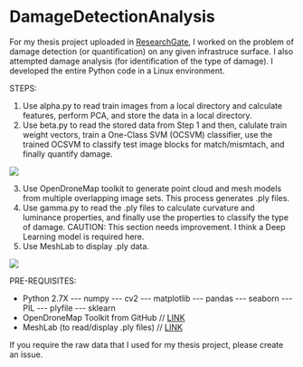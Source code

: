 # DamageDetectionAnalysis

For my thesis project uploaded in [ResearchGate](https://www.researchgate.net/publication/317672638_Algorithm_Development_for_Real-Time_Infrastructure_Damage_Detection_and_Analysis), I worked on the problem of damage detection (or quantification) on any given infrastruce surface. I also attempted damage analysis (for identification of the type of damage). I developed the entire Python code in a Linux environment.

STEPS:
1. Use alpha.py to read train images from a local directory and calculate features, perform PCA, and store the data in a local directory.
2. Use beta.py to read the stored data from Step 1 and then, calulate train weight vectors, train a One-Class SVM (OCSVM) classifier, use the trained OCSVM to classify test image blocks for match/mismtach, and finally quantify damage.

![](https://github.com/troymyname/damagedetectionanalysis/blob/master/images/sample.jpg)

3. Use OpenDroneMap toolkit to generate point cloud and mesh models from multiple overlapping image sets. This process generates .ply files.
4. Use gamma.py to read the .ply files to calculate curvature and luminance properties, and finally use the properties to classify the type of damage. CAUTION: This section needs improvement. I think a Deep Learning model is required here.
5. Use MeshLab to display .ply data.

![](https://github.com/troymyname/damagedetectionanalysis/blob/master/images/sample2.jpg)

PRE-REQUISITES:
- Python 2.7X
--- numpy
--- cv2
--- matplotlib
--- pandas
--- seaborn
--- PIL
--- plyfile
--- sklearn
- OpenDroneMap Toolkit from GitHub // [LINK](https://github.com/OpenDroneMap/OpenDroneMap/blob/master/README.md)
- MeshLab (to read/display .ply files) // [LINK](http://www.meshlab.net/)

If you require the raw data that I used for my thesis project, please create an issue.
